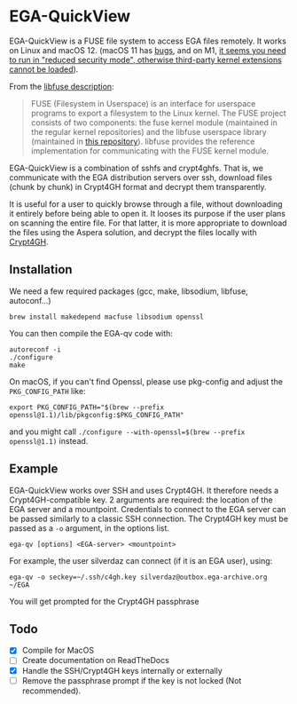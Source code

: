 # EGA-QuickView

EGA-QuickView is a FUSE file system to access EGA files remotely. It
works on Linux and macOS 12.  (macOS 11 has
[bugs](https://github.com/osxfuse/osxfuse/issues/779#issuecomment-772890544),
and on M1, [it seems you need to run in "reduced security mode",
otherwise third-party kernel extensions cannot be
loaded](https://github.com/osxfuse/osxfuse/issues/779#issuecomment-801761709)).

From the [libfuse description](https://github.com/libfuse/libfuse/blob/master/README.md):

> FUSE (Filesystem in Userspace) is an interface for userspace
> programs to export a filesystem to the Linux kernel. The FUSE
> project consists of two components: the fuse kernel module
> (maintained in the regular kernel repositories) and the libfuse
> userspace library (maintained in [this repository](https://github.com/libfuse/libfuse)). libfuse provides
> the reference implementation for communicating with the FUSE kernel
> module.

EGA-QuickView is a combination of sshfs and crypt4ghfs. That is, we
communicate with the EGA distribution servers over ssh, download files
(chunk by chunk) in Crypt4GH format and decrypt them transparently.

It is useful for a user to quickly browse through a file, without
downloading it entirely before being able to open it. It looses its
purpose if the user plans on scanning the entire file. For that
latter, it is more appropriate to download the files using the Aspera
solution, and decrypt the files locally with [Crypt4GH](https://crypt4gh.readthedocs.io).

## Installation

We need a few required packages (gcc, make, libsodium, libfuse, autoconf...)

	brew install makedepend macfuse libsodium openssl


You can then compile the EGA-qv code with:

	autoreconf -i
	./configure
	make

On macOS, if you can't find Openssl, please use pkg-config and adjust the `PKG_CONFIG_PATH` like:

	export PKG_CONFIG_PATH="$(brew --prefix openssl@1.1)/lib/pkgconfig:$PKG_CONFIG_PATH"

and you might call `./configure --with-openssl=$(brew --prefix openssl@1.1)` instead.

## Example

EGA-QuickView works over SSH and uses Crypt4GH. It therefore needs a Crypt4GH-compatible key.
2 arguments are required: the location of the EGA server and a mountpoint.
Credentials to connect to the EGA server can be passed similarly to a classic SSH connection.
The Crypt4GH key must be passed as a `-o` argument, in the options list.

	ega-qv [options] <EGA-server> <mountpoint>
	
For example, the user silverdaz can connect (if it is an EGA user), using:

	ega-qv -o seckey=~/.ssh/c4gh.key silverdaz@outbox.ega-archive.org ~/EGA
	
You will get prompted for the Crypt4GH passphrase

## Todo


- [x] Compile for MacOS
- [ ] Create documentation on ReadTheDocs
- [x] Handle the SSH/Crypt4GH keys internally or externally
- [ ] Remove the passphrase prompt if the key is not locked (Not recommended).
